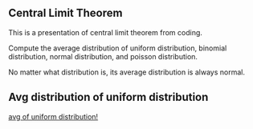 ## Central Limit Theorem
This is a presentation of central limit theorem from coding.

Compute the average distribution of uniform distribution, binomial distribution, normal distribution,
and poisson distribution.

No matter what distribution is, its average distribution is always normal.


## Avg distribution of uniform distribution
[avg of uniform distribution!]()

